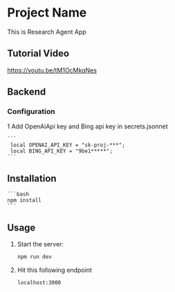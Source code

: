 
# Project Name

This is Research Agent App

## Tutorial Video

https://youtu.be/tM1OcMkqNes


## Backend

### Configuration

1 Add OpenAiApi key and Bing api key in secrets.jsonnet

    ```
     local OPENAI_API_KEY = "sk-proj-***";
     local BING_API_KEY = "9be1*****";
    ```

## Installation

    ```bash
    npm install
    ```

## Usage

1. Start the server:

    ```bash
    npm run dev
    ```

2. Hit this following endpoint

    ```bash
    localhost:3000
    ```
